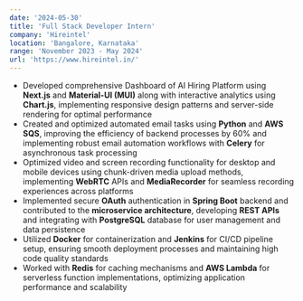 ```yaml
---
date: '2024-05-30'
title: 'Full Stack Developer Intern'
company: 'Hireintel'
location: 'Bangalore, Karnataka'
range: 'November 2023 - May 2024'
url: 'https://www.hireintel.in/'
---
```


- Developed comprehensive Dashboard of AI Hiring Platform using **Next.js** and **Material-UI (MUI)** along with interactive analytics using **Chart.js**, implementing responsive design patterns and server-side rendering for optimal performance
- Created and optimized automated email tasks using **Python** and **AWS SQS**, improving the efficiency of backend processes by 60% and implementing robust email automation workflows with **Celery** for asynchronous task processing
- Optimized video and screen recording functionality for desktop and mobile devices using chunk-driven media upload methods, implementing **WebRTC** APIs and **MediaRecorder** for seamless recording experiences across platforms
- Implemented secure **OAuth** authentication in **Spring Boot** backend and contributed to the **microservice architecture**, developing **REST APIs** and integrating with **PostgreSQL** database for user management and data persistence
- Utilized **Docker** for containerization and **Jenkins** for CI/CD pipeline setup, ensuring smooth deployment processes and maintaining high code quality standards
- Worked with **Redis** for caching mechanisms and **AWS Lambda** for serverless function implementations, optimizing application performance and scalability
